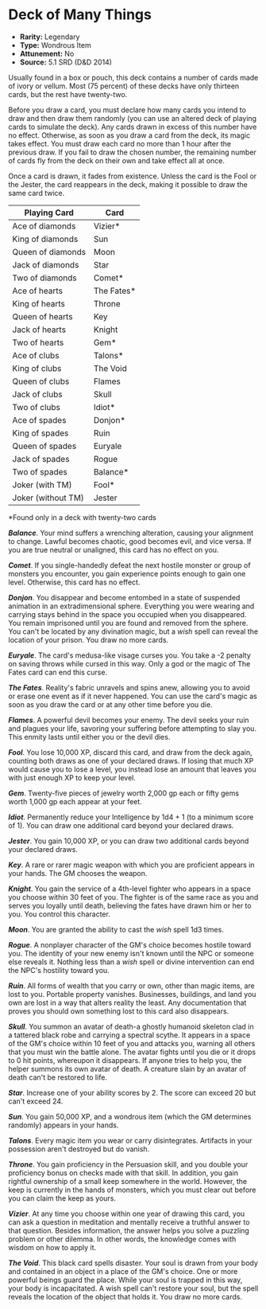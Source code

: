 # Deck of Many Things

- **Rarity:** Legendary
- **Type:** Wondrous Item
- **Attunement:** No
- **Source:** 5.1 SRD (D&D 2014)

Usually found in a box or pouch, this deck contains a number of cards made of ivory or vellum. Most (75 percent) of these decks have only thirteen cards, but the rest have twenty-two.

Before you draw a card, you must declare how many cards you intend to draw and then draw them randomly (you can use an altered deck of playing cards to simulate the deck). Any cards drawn in excess of this number have no effect. Otherwise, as soon as you draw a card from the deck, its magic takes effect. You must draw each card no more than 1 hour after the previous draw. If you fail to draw the chosen number, the remaining number of cards fly from the deck on their own and take effect all at once.

Once a card is drawn, it fades from existence. Unless the card is the Fool or the Jester, the card reappears in the deck, making it possible to draw the same card twice.

| Playing Card       | Card        |
|--------------------|-------------|
| Ace of diamonds    | Vizier\*    |
| King of diamonds   | Sun         |
| Queen of diamonds  | Moon        |
| Jack of diamonds   | Star        |
| Two of diamonds    | Comet\*     |
| Ace of hearts      | The Fates\* |
| King of hearts     | Throne      |
| Queen of hearts    | Key         |
| Jack of hearts     | Knight      |
| Two of hearts      | Gem\*       |
| Ace of clubs       | Talons\*    |
| King of clubs      | The Void    |
| Queen of clubs     | Flames      |
| Jack of clubs      | Skull       |
| Two of clubs       | Idiot\*     |
| Ace of spades      | Donjon\*    |
| King of spades     | Ruin        |
| Queen of spades    | Euryale     |
| Jack of spades     | Rogue       |
| Two of spades      | Balance\*   |
| Joker (with TM)    | Fool\*      |
| Joker (without TM) | Jester      |

\*Found only in a deck with twenty-two cards

**_Balance_**. Your mind suffers a wrenching alteration, causing your alignment to change. Lawful becomes chaotic, good becomes evil, and vice versa. If you are true neutral or unaligned, this card has no effect on you.

**_Comet_**. If you single-handedly defeat the next hostile monster or group of monsters you encounter, you gain experience points enough to gain one level. Otherwise, this card has no effect.

**_Donjon_**. You disappear and become entombed in a state of suspended animation in an extradimensional sphere. Everything you were wearing and carrying stays behind in the space you occupied when you disappeared. You remain imprisoned until you are found and removed from the sphere. You can't be located by any divination magic, but a _wish_ spell can reveal the location of your prison. You draw no more cards.

**_Euryale_**. The card's medusa-like visage curses you. You take a -2 penalty on saving throws while cursed in this way. Only a god or the magic of The Fates card can end this curse.

**_The Fates_**. Reality's fabric unravels and spins anew, allowing you to avoid or erase one event as if it never happened. You can use the card's magic as soon as you draw the card or at any other time before you die.

**_Flames_**. A powerful devil becomes your enemy. The devil seeks your ruin and plagues your life, savoring your suffering before attempting to slay you. This enmity lasts until either you or the devil dies.

**_Fool_**. You lose 10,000 XP, discard this card, and draw from the deck again, counting both draws as one of your declared draws. If losing that much XP would cause you to lose a level, you instead lose an amount that leaves you with just enough XP to keep your level.

**_Gem_**. Twenty-five pieces of jewelry worth 2,000 gp each or fifty gems worth 1,000 gp each appear at your feet.

**_Idiot_**. Permanently reduce your Intelligence by 1d4 + 1 (to a minimum score of 1). You can draw one additional card beyond your declared draws.

**_Jester_**. You gain 10,000 XP, or you can draw two additional cards beyond your declared draws.

**_Key_**. A rare or rarer magic weapon with which you are proficient appears in your hands. The GM chooses the weapon.

**_Knight_**. You gain the service of a 4th-level fighter who appears in a space you choose within 30 feet of you. The fighter is of the same race as you and serves you loyally until death, believing the fates have drawn him or her to you. You control this character.

**_Moon_**. You are granted the ability to cast the _wish_ spell 1d3 times.

**_Rogue_**. A nonplayer character of the GM's choice becomes hostile toward you. The identity of your new enemy isn't known until the NPC or someone else reveals it. Nothing less than a _wish_ spell or divine intervention can end the NPC's hostility toward you.

**_Ruin_**. All forms of wealth that you carry or own, other than magic items, are lost to you. Portable property vanishes. Businesses, buildings, and land you own are lost in a way that alters reality the least. Any documentation that proves you should own something lost to this card also disappears.

**_Skull_**. You summon an avatar of death-a ghostly humanoid skeleton clad in a tattered black robe and carrying a spectral scythe. It appears in a space of the GM's choice within 10 feet of you and attacks you, warning all others that you must win the battle alone. The avatar fights until you die or it drops to 0 hit points, whereupon it disappears. If anyone tries to help you, the helper summons its own avatar of death. A creature slain by an avatar of death can't be restored to life.

**_Star_**. Increase one of your ability scores by 2. The score can exceed 20 but can't exceed 24.

**_Sun_**. You gain 50,000 XP, and a wondrous item (which the GM determines randomly) appears in your hands.

**_Talons_**. Every magic item you wear or carry disintegrates. Artifacts in your possession aren't destroyed but do vanish.

**_Throne_**. You gain proficiency in the Persuasion skill, and you double your proficiency bonus on checks made with that skill. In addition, you gain rightful ownership of a small keep somewhere in the world. However, the keep is currently in the hands of monsters, which you must clear out before you can claim the keep as yours.

**_Vizier_**. At any time you choose within one year of drawing this card, you can ask a question in meditation and mentally receive a truthful answer to that question. Besides information, the answer helps you solve a puzzling problem or other dilemma. In other words, the knowledge comes with wisdom on how to apply it.

**_The Void_**. This black card spells disaster. Your soul is drawn from your body and contained in an object in a place of the GM's choice. One or more powerful beings guard the place. While your soul is trapped in this way, your body is incapacitated. A wish spell can't restore your soul, but the spell reveals the location of the object that holds it. You draw no more cards. 


